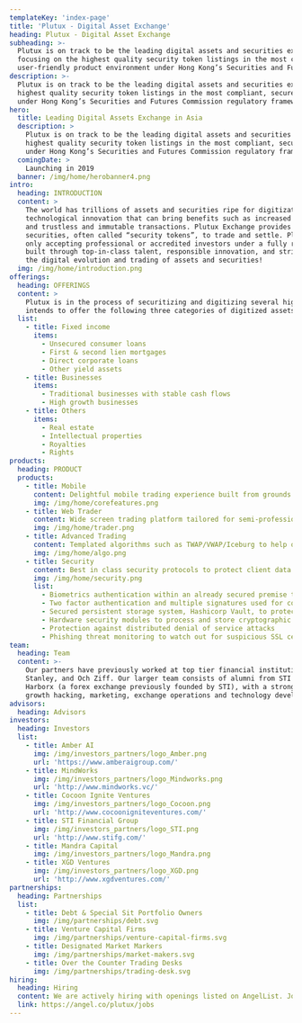```yaml
---
templateKey: 'index-page'
title: 'Plutux - Digital Asset Exchange'
heading: Plutux - Digital Asset Exchange
subheading: >-
  Plutux is on track to be the leading digital assets and securities exchange platform in Asia, 
  focusing on the highest quality security token listings in the most compliant, secure and 
  user-friendly product environment under Hong Kong’s Securities and Futures Commission regulatory framework.
description: >-
  Plutux is on track to be the leading digital assets and securities exchange platform in Asia, focusing on the 
  highest quality security token listings in the most compliant, secure and user-friendly product environment 
  under Hong Kong’s Securities and Futures Commission regulatory framework.
hero:
  title: Leading Digital Assets Exchange in Asia
  description: >
    Plutux is on track to be the leading digital assets and securities exchange platform in Asia, focusing on the 
    highest quality security token listings in the most compliant, secure and user-friendly product environment 
    under Hong Kong’s Securities and Futures Commission regulatory framework.
  comingDate: >
    Launching in 2019
  banner: /img/home/herobanner4.png
intro:
  heading: INTRODUCTION
  content: >
    The world has trillions of assets and securities ripe for digitization. Digitization of assets and securities is a 
    technological innovation that can bring benefits such as increased liquidity, faster settlement, fractional trading, 
    and trustless and immutable transactions. Plutux Exchange provides a trusted liquidity venue for digitized assets and 
    securities, often called “security tokens”, to trade and settle. Plutux is Hong Kong based and Asia focused, initially 
    only accepting professional or accredited investors under a fully regulated framework. Our business and technology are 
    built through top-in-class talent, responsible innovation, and strict adherence to regulations. We are here to lead 
    the digital evolution and trading of assets and securities!
  img: /img/home/introduction.png
offerings:
  heading: OFFERINGS
  content: >
    Plutux is in the process of securitizing and digitizing several high yielding fixed income portfolios. Plutux 
    intends to offer the following three categories of digitized assets once the required regulatory licenses are obtained.
  list:
    - title: Fixed income
      items:
        - Unsecured consumer loans
        - First & second lien mortgages
        - Direct corporate loans
        - Other yield assets
    - title: Businesses
      items:
        - Traditional businesses with stable cash flows
        - High growth businesses
    - title: Others
      items:
        - Real estate
        - Intellectual properties
        - Royalties
        - Rights
products:
  heading: PRODUCT
  products:
    - title: Mobile
      content: Delightful mobile trading experience built from grounds up, optimized for on-the-road trading anytime, anywhere.
      img: /img/home/corefeatures.png
    - title: Web Trader
      content: Wide screen trading platform tailored for semi-professional and professional traders.
      img: /img/home/trader.png
    - title: Advanced Trading
      content: Templated algorithms such as TWAP/VWAP/Iceburg to help obtain better trading results.
      img: /img/home/algo.png
    - title: Security
      content: Best in class security protocols to protect client data and assets.
      img: /img/home/security.png
      list:
        - Biometrics authentication within an already secured premise to access cold storage
        - Two factor authentication and multiple signatures used for core security
        - Secured persistent storage system, Hashicorp Vault, to protect master keys
        - Hardware security modules to process and store cryptographic keys inside a tamper resistant devices
        - Protection against distributed denial of service attacks
        - Phishing threat monitoring to watch out for suspicious SSL certificates
team:
  heading: Team
  content: >-
    Our partners have previously worked at top tier financial institutions such as Citigroup, Merril Lynch, Morgan 
    Stanley, and Och Ziff. Our larger team consists of alumni from STI Financial Group, GreenTomato, and 
    Harborx (a forex exchange previously founded by STI), with a strong background in trading, investment, licensing, 
    growth hacking, marketing, exchange operations and technology development with an award-winning tech team.
advisors:
  heading: Advisors
investors:
  heading: Investors
  list: 
    - title: Amber AI
      img: /img/investors_partners/logo_Amber.png
      url: 'https://www.amberaigroup.com/'
    - title: MindWorks
      img: /img/investors_partners/logo_Mindworks.png
      url: 'http://www.mindworks.vc/'
    - title: Cocoon Ignite Ventures
      img: /img/investors_partners/logo_Cocoon.png
      url: 'http://www.cocoonigniteventures.com/'
    - title: STI Financial Group
      img: /img/investors_partners/logo_STI.png
      url: 'http://www.stifg.com/'
    - title: Mandra Capital
      img: /img/investors_partners/logo_Mandra.png
    - title: XGD Ventures
      img: /img/investors_partners/logo_XGD.png
      url: 'http://www.xgdventures.com/'
partnerships:
  heading: Partnerships
  list:
    - title: Debt & Special Sit Portfolio Owners
      img: /img/partnerships/debt.svg
    - title: Venture Capital Firms
      img: /img/partnerships/venture-capital-firms.svg
    - title: Designated Market Markers
      img: /img/partnerships/market-makers.svg
    - title: Over the Counter Trading Desks
      img: /img/partnerships/trading-desk.svg
hiring:
  heading: Hiring
  content: We are actively hiring with openings listed on AngelList. Join us now!
  link: https://angel.co/plutux/jobs
---
```

